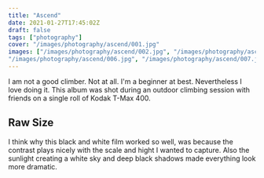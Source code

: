 ```yaml
---
title: "Ascend"
date: 2021-01-27T17:45:02Z
draft: false
tags: ["photography"]
cover: "/images/photography/ascend/001.jpg"
images: ["/images/photography/ascend/002.jpg", "/images/photography/ascend/003.jpg", "/images/photography/ascend/004.jpg", "/images/photography/ascend/005.jpg",
"/images/photography/ascend/006.jpg", "/images/photography/ascend/007.jpg", "/images/photography/ascend/008.jpg", "/images/photography/ascend/009.jpg", "/images/photography/ascend/010.jpg", "/images/photography/ascend/011.jpg", "/images/photography/ascend/012.jpg", "/images/photography/ascend/013.jpg"]
---
```

I am not a good climber. Not at all. I'm a beginner at best. Nevertheless I love doing it. This album was shot during an outdoor climbing session with friends on a single roll of Kodak T-Max 400.

## Raw Size

I think why this black and white film worked so well, was because the contrast plays nicely with the scale and hight I wanted to capture. Also the sunlight creating a white sky and deep black shadows made everything look more dramatic.